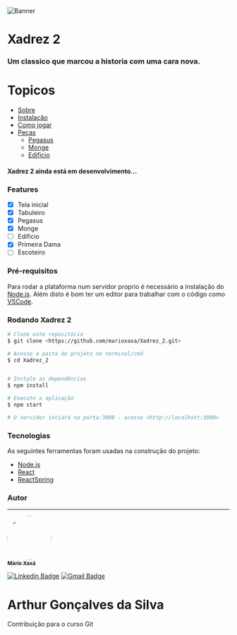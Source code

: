 ![Banner](./assets/banner.png)

# Xadrez 2

### Um classico que marcou a historia com uma cara nova.

# Topicos

- [Sobre](#Sobre)
- [Instalação](#instalacao)
- [Como jogar](#como-jogar)
- [Peças](#peças)
  - [Pegasus](#pegasus)
  - [Monge](#monge)
  - [Edificio](#edificio)

#### Xadrez 2 ainda está em desenvolvimento...

### Features

- [x] Tela inicial
- [x] Tabuleiro
- [x] Pegasus
- [x] Monge
- [ ] Edificio
- [x] Primeira Dama
- [ ] Escoteiro

### Pré-requisitos

Para rodar a plataforma num servidor proprio é necessário a instalação do [Node.js](https://nodejs.org/en/). Além disto é bom ter um editor para trabalhar com o código como [VSCode](https://code.visualstudio.com/).

### Rodando Xadrez 2

```bash
# Clone este repositório
$ git clone <https://github.com/marioxaxa/Xadrez_2.git>

# Acesse a pasta do projeto no terminal/cmd
$ cd Xadrez_2


# Instale as dependências
$ npm install

# Execute a aplicação
$ npm start

# O servidor inciará na porta:3000 - acesse <http://localhost:3000>
```

### Tecnologias

As seguintes ferramentas foram usadas na construção do projeto:

- [Node.js](https://nodejs.org/en/)
- [React](https://pt-br.reactjs.org/)
- [ReactSpring](https://react-spring.dev)

### Autor

---

<a href="https://github.com/marioxaxa">
 <img style="border-radius: 50%;" src="https://avatars.githubusercontent.com/u/66087369?s=400&u=b9875ee10baaa1ccb6ad6c9d5140fde9b35131c6&v=4" width="100px;" alt=""/>
 <br />
 <sub><b>Mário Xaxá</b></sub></a>

[![Linkedin Badge](https://img.shields.io/badge/-MárioXaxá-blue?style=flat-square&logo=Linkedin&logoColor=white&link=https://www.linkedin.com/in/marioxaxa/)](https://www.linkedin.com/in/marioxaxa/)
[![Gmail Badge](https://img.shields.io/badge/-marioxaxa0@gmail.com-c14438?style=flat-square&logo=Gmail&logoColor=white&link=mailto:marioxaxa0@gmail.com)](mailto:marioxaxa0@gmail.com)

# Arthur Gonçalves da Silva
Contribuição para o curso Git
